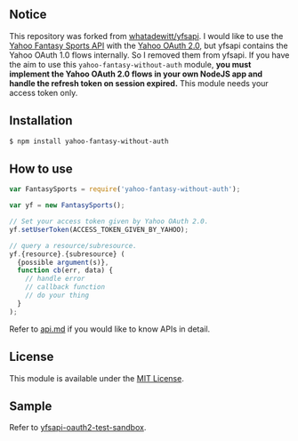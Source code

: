 ## Notice

This repository was forked from [whatadewitt/yfsapi](https://github.com/whatadewitt/yfsapi). I would like to use the [Yahoo Fantasy Sports API](https://developer.yahoo.com/fantasysports/guide) with the [Yahoo OAuth 2.0](https://developer.yahoo.com/oauth2/guide), but yfsapi contains the Yahoo OAuth 1.0 flows internally. So I removed them from yfsapi. If you have the aim to use this `yahoo-fantasy-without-auth` module, **you must implement the Yahoo OAuth 2.0 flows in your own NodeJS app and handle the refresh token on session expired.** This module needs your access token only.

## Installation

```bash
$ npm install yahoo-fantasy-without-auth
```

## How to use

```javascript
var FantasySports = require('yahoo-fantasy-without-auth');

var yf = new FantasySports();

// Set your access token given by Yahoo OAuth 2.0.
yf.setUserToken(ACCESS_TOKEN_GIVEN_BY_YAHOO);

// query a resource/subresource.
yf.{resource}.{subresource} (
  {possible argument(s)},
  function cb(err, data) {
    // handle error
    // callback function
    // do your thing
  }
);
```
Refer to [api.md](https://github.com/githubsmilo/yfsapi-without-auth/blob/master/docs/api.md) if you would like to know APIs in detail.

## License

This module is available under the [MIT License](http://opensource.org/licenses/MIT).

## Sample

Refer to [yfsapi-oauth2-test-sandbox](https://github.com/githubsmilo/yfsapi-oauth2-test-sandbox).

